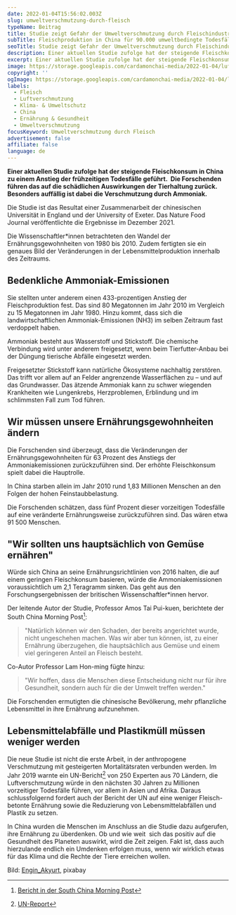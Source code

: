 ```yaml
---
date: 2022-01-04T15:56:02.003Z
slug: umweltverschmutzung-durch-fleisch
typeName: Beitrag
title: Studie zeigt Gefahr der Umweltverschmutzung durch Fleischindustrie
subTitle: Fleischproduktion in China für 90.000 umweltbedingte Todesfälle verantwortlich
seoTitle: Studie zeigt Gefahr der Umweltverschmutzung durch Fleischindustrie
description: Einer aktuellen Studie zufolge hat der steigende Fleischkonsum in China zu einem Anstieg der frühzeitigen Todesfälle geführt.  Die Forschenden führen das auf die schädlichen Auswirkungen der Tierhaltung zurück.
excerpt: Einer aktuellen Studie zufolge hat der steigende Fleischkonsum in China zu einem Anstieg der frühzeitigen Todesfälle geführt.  Die Forschenden führen das auf die schädlichen Auswirkungen der Tierhaltung zurück. Besonders auffällig ist dabei die Verschmutzung durch Ammoniak.
image: https://storage.googleapis.com/cardamonchai-media/2022-01-04/luftverschmutzung-jpg-imagine-181818_2c2a29_1024_768/640.webp
copyright: ''
ogImage: https://storage.googleapis.com/cardamonchai-media/2022-01-04/luftverschmutzung-fb-png-imagine-181818_282726_1200_628/640.webp
labels:
  - Fleisch
  - Luftverschmutzung
  - Klima- & Umweltschutz
  - China
  - Ernährung & Gesundheit
  - Umweltverschmutzung
focusKeyword: Umweltverschmutzung durch Fleisch
advertisement: false
affiliate: false
language: de
---
```


**Einer aktuellen Studie zufolge hat der steigende Fleischkonsum in China zu einem Anstieg der frühzeitigen Todesfälle geführt.  Die Forschenden führen das auf die schädlichen Auswirkungen der Tierhaltung zurück. Besonders auffällig ist dabei die Verschmutzung durch Ammoniak.**

Die Studie ist das Resultat einer Zusammenarbeit der chinesischen Universität in England und der University of Exeter. Das Nature Food Journal veröffentlichte die Ergebnisse im Dezember 2021.

Die Wissenschaftler\*innen betrachteten den Wandel der Ernährungsgewohnheiten von 1980 bis 2010. Zudem fertigten sie ein genaues Bild der Veränderungen in der Lebensmittelproduktion innerhalb des Zeitraums.

## Bedenkliche Ammoniak-Emissionen

Sie stellten unter anderem einen 433-prozentigen Anstieg der Fleischproduktion fest. Das sind 80 Megatonnen im Jahr 2010 im Vergleich zu 15 Megatonnen im Jahr 1980. Hinzu kommt, dass sich die landwirtschaftlichen Ammoniak-Emissionen (NH3) im selben Zeitraum fast verdoppelt haben.

Ammoniak besteht aus Wasserstoff und Stickstoff. Die chemische Verbindung wird unter anderem freigesetzt, wenn beim Tierfutter-Anbau bei der Düngung tierische Abfälle eingesetzt werden.

Freigesetzter Stickstoff kann natürliche Ökosysteme nachhaltig zerstören. Das trifft vor allem auf an Felder angrenzende Wasserflächen zu – und auf das Grundwasser. Das ätzende Ammoniak kann zu schwer wiegenden Krankheiten wie Lungenkrebs, Herzproblemen, Erblindung und im schlimmsten Fall zum Tod führen.

## Wir müssen unsere Ernährungsgewohnheiten ändern

Die Forschenden sind überzeugt, dass die Veränderungen der Ernährungsgewohnheiten für 63 Prozent des Anstiegs der Ammoniakemissionen zurückzuführen sind. Der erhöhte Fleischkonsum spielt dabei die Hauptrolle.

In China starben allein im Jahr 2010 rund 1,83 Millionen Menschen an den Folgen der hohen Feinstaubbelastung.

Die Forschenden schätzen, dass fünf Prozent dieser vorzeitigen Todesfälle auf eine veränderte Ernährungsweise zurückzuführen sind. Das wären etwa 91 500 Menschen.

## "Wir sollten uns hauptsächlich von Gemüse ernähren"

Würde sich China an seine Ernährungsrichtlinien von 2016 halten, die auf einem geringen Fleischkonsum basieren, würde die Ammoniakemissionen voraussichtlich um 2,1 Teragramm sinken. Das geht aus den Forschungsergebnissen der britischen Wissenschaftler\*innen hervor.

Der leitende Autor der Studie, Professor Amos Tai Pui-kuen, berichtete der South China Morning Post[^1]:

> "Natürlich können wir den Schaden, der bereits angerichtet wurde, nicht ungeschehen machen. Was wir aber tun können, ist, zu einer Ernährung überzugehen, die hauptsächlich aus Gemüse und einem viel geringeren Anteil an Fleisch besteht.

Co-Autor Professor Lam Hon-ming fügte hinzu:

> "Wir hoffen, dass die Menschen diese Entscheidung nicht nur für ihre Gesundheit, sondern auch für die der Umwelt treffen werden."

Die Forschenden ermutigten die chinesische Bevölkerung, mehr pflanzliche Lebensmittel in ihre Ernährung aufzunehmen.

## Lebensmittelabfälle und Plastikmüll müssen weniger werden

Die neue Studie ist nicht die erste Arbeit, in der anthropogene Verschmutzung mit gesteigerten Mortalitätsraten verbunden werden. Im Jahr 2019 warnte ein UN-Bericht[^2] von 250 Experten aus 70 Ländern, die Luftverschmutzung würde in den nächsten 30 Jahren zu Millionen vorzeitiger Todesfälle führen, vor allem in Asien und Afrika. Daraus schlussfolgernd fordert auch der Bericht der UN auf eine weniger Fleisch-betonte Ernährung sowie die Reduzierung von Lebensmittelabfällen und Plastik zu setzen.

In China wurden die Menschen im Anschluss an die Studie dazu aufgerufen, ihre Ernährung zu überdenken. Ob und wie weit  sich das positiv auf die Gesundheit des Planeten auswirkt, wird die Zeit zeigen. Fakt ist, dass auch hierzulande endlich ein Umdenken erfolgen muss, wenn wir wirklich etwas für das Klima und die Rechte der Tiere erreichen wollen.

[^1]: [Bericht in der South China Morning Post](https://www.scmp.com/news/hong-kong/health-environment/article/3161318/eating-less-meat-can-help-reduce-75000-premature)
[^2]: [UN-Report](https://www.unep.org/resources/global-environment-outlook-6?_ga=2.134536561.1634057371.1641228843-1321796382.1641228843)

Bild: [Engin_Akyurt](https://pixabay.com/photos/coronavirus-mask-virus-quarantine-4994026/), pixabay
